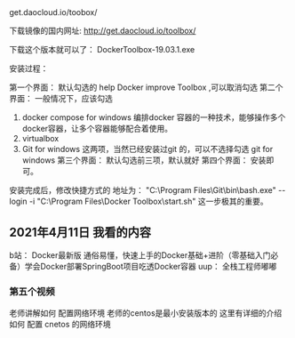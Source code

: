 ## 

get.daocloud.io/toobox/


下载镜像的国内网址: http://get.daocloud.io/toolbox/

下载这个版本就可以了： DockerToolbox-19.03.1.exe    

安装过程：

第一个界面：
默认勾选的 help Docker improve Toolbox ,可以取消勾选
第二个界面：
一般情况下，应该勾选
1. docker compose for windows   编排docker 容器的一种技术，能够操作多个docker容器，让多个容器能够配合着使用。
1. virtualbox
1. Git for windows
这两项，当然已经安装过git 的，可以不选择勾选 git for windows
第三个界面：
默认勾选前三项，默认就好
第四个界面： 
安装即可。

安装完成后，修改快捷方式的 地址为： "C:\Program Files\Git\bin\bash.exe" --login -i "C:\Program Files\Docker Toolbox\start.sh"  这一步极其的重要。


## 2021年4月11日 我看的内容

b站： Docker最新版 通俗易懂，快速上手的Docker基础+进阶（零基础入门必备）学会Docker部署SpringBoot项目吃透Docker容器
uup： 全栈工程师嘟嘟

### 第五个视频

老师讲解如何 配置网络环境 老师的centos是最小安装版本的
这里有详细的介绍如何 配置 cnetos 的网络环境



 

